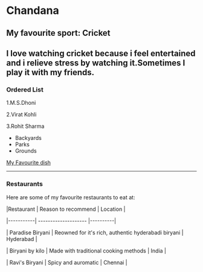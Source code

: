 # Chandana
## My favourite sport: Cricket
I love watching cricket because i feel **entertained** and i relieve **stress** by watching it.Sometimes I play it with my friends.
---
### Ordered List

1.M.S.Dhoni

2.Virat Kohli

3.Rohit Sharma

- Backyards
- Parks
- Grounds


[My Favourite dish](./MyDish.md)


---

### Restaurants

Here are some of my favourite restaurants to eat at:

|Restaurant | Reason to recommend | Location |

|-----------| -------------------- |----------|

| Paradise Biryani | Reowned for it's rich, authentic hyderabadi biryani | Hyderabad |

| Biryani by kilo | Made with traditional cooking methods | India |

| Ravi's Biryani | Spicy and auromatic | Chennai |